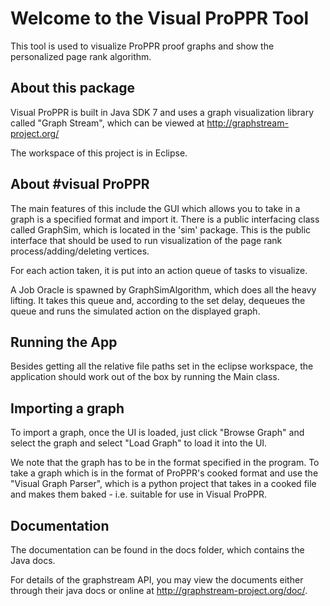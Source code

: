 Welcome to the Visual ProPPR Tool
=====================================

This tool is used to visualize ProPPR proof graphs and show the personalized page rank algorithm.

About this package
-----------------

Visual ProPPR is built in Java SDK 7 and uses a graph visualization library called "Graph Stream", which can be viewed at http://graphstream-project.org/

The workspace of this project is in Eclipse. 


About #visual ProPPR
-----------------
The main features of this include the GUI which allows you to take in a graph is a specified format and import it. There is a public interfacing class called GraphSim, which is located in the 'sim' package. This is the public interface that should be used to run visualization of the page rank process/adding/deleting vertices. 

For each action taken, it is put into an action queue of tasks to visualize.

A Job Oracle is spawned by GraphSimAlgorithm, which does all the heavy lifting. It takes this queue and, according to the set delay, dequeues the queue and runs the simulated action on the displayed graph. 


Running the App
--------------
Besides getting all the relative file paths set in the eclipse workspace, the application should work out of the box by running the Main class.

Importing a graph
-----------------
To import a graph, once the UI is loaded, just click "Browse Graph" and select the graph and select "Load Graph" to load it into the UI. 

We note that the graph has to be in the format specified in the program. To take a graph which is in the format of ProPPR's cooked format and use the "Visual Graph Parser", which is a python project that takes in a cooked file and makes them baked - i.e. suitable for use in Visual ProPPR. 

Documentation
-----------------
The documentation can be found in the docs folder, which contains the Java docs.

For details of the graphstream API, you may view the documents either through their java docs or online at http://graphstream-project.org/doc/.
